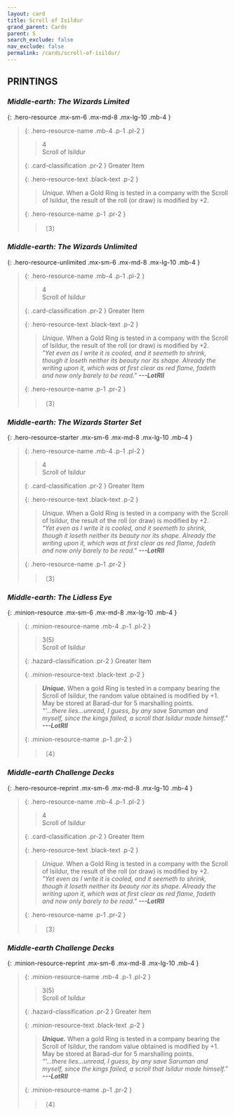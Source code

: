 ```yaml
---
layout: card
title: Scroll of Isildur
grand_parent: Cards
parent: S
search_exclude: false
nav_exclude: false
permalink: /cards/scroll-of-isildur/
---
```


## PRINTINGS


### _Middle-earth: The Wizards Limited_

{: .hero-resource .mx-sm-6 .mx-md-8 .mx-lg-10 .mb-4 }
> {: .hero-resource-name .mb-4 .p-1 .pl-2 }
> > <div class="card-mp">4</div>
> > <div class="card-name">Scroll of Isildur</div>
>
> {: .card-classification .pr-2 }
> Greater Item
>
> {: .hero-resource-text .black-text .p-2 }
> > _Unique._ When a Gold Ring is tested in a company with the Scroll of Isildur, the result of the roll (or draw) is modified by +2.
> 
> {: .hero-resource-name .p-1 .pr-2 }
> > <div class="card-shield"></div>
> > <div class="card-corruption">〔3〕</div>

### _Middle-earth: The Wizards Unlimited_

{: .hero-resource-unlimited .mx-sm-6 .mx-md-8 .mx-lg-10 .mb-4 }
> {: .hero-resource-name .mb-4 .p-1 .pl-2 }
> > <div class="card-mp">4</div>
> > <div class="card-name">Scroll of Isildur</div>
>
> {: .card-classification .pr-2 }
> Greater Item
>
> {: .hero-resource-text .black-text .p-2 }
> > _Unique._ When a Gold Ring is tested in a company with the Scroll of Isildur, the result of the roll (or draw) is modified by +2. <br>_"Yet even as I write it is cooled, and it seemeth to shrink, though it loseth neither its beauty nor its shape. Already the writing upon it, which was at first clear as red flame, fadeth and now only barely to be read."_ ***---&#65279;LotRII***  
> 
> {: .hero-resource-name .p-1 .pr-2 }
> > <div class="card-shield"></div>
> > <div class="card-corruption">〔3〕</div>

### _Middle-earth: The Wizards Starter Set_

{: .hero-resource-starter .mx-sm-6 .mx-md-8 .mx-lg-10 .mb-4 }
> {: .hero-resource-name .mb-4 .p-1 .pl-2 }
> > <div class="card-mp">4</div>
> > <div class="card-name">Scroll of Isildur</div>
>
> {: .card-classification .pr-2 }
> Greater Item
>
> {: .hero-resource-text .black-text .p-2 }
> > _Unique._ When a Gold Ring is tested in a company with the Scroll of Isildur, the result of the roll (or draw) is modified by +2. <br>_"Yet even as I write it is cooled, and it seemeth to shrink, though it loseth neither its beauty nor its shape. Already the writing upon it, which was at first clear as red flame, fadeth and now only barely to be read."_ ***---&#65279;LotRII***  
> 
> {: .hero-resource-name .p-1 .pr-2 }
> > <div class="card-shield"></div>
> > <div class="card-corruption">〔3〕</div>

### _Middle-earth: The Lidless Eye_

{: .minion-resource .mx-sm-6 .mx-md-8 .mx-lg-10 .mb-4 }
> {: .minion-resource-name .mb-4 .p-1 .pl-2 }
> > <div class="hazard-mp">3(5)</div>
> > <div class="card-name">Scroll of Isildur</div>
>
> {: .hazard-classification .pr-2 }
> Greater Item
>
> {: .minion-resource-text .black-text .p-2 }
> > _**Unique.**_ When a gold Ring is tested in a company bearing the Scroll of Isildur, the random value obtained is modified by +1. May be stored at Barad-dur for 5 marshalling points.   <br>_“‘...there lies...unread, I guess, by any save Saruman and myself, since the kings failed, a scroll that Isildur made himself."_ ***---&#65279;LotRII*** 
> 
> {: .minion-resource-name .p-1 .pr-2 }
> > <div class="card-shield"></div>
> > <div class="card-corruption-white">〔4〕</div>

### _Middle-earth Challenge Decks_

{: .hero-resource-reprint .mx-sm-6 .mx-md-8 .mx-lg-10 .mb-4 }
> {: .hero-resource-name .mb-4 .p-1 .pl-2 }
> > <div class="card-mp">4</div>
> > <div class="card-name">Scroll of Isildur</div>
>
> {: .card-classification .pr-2 }
> Greater Item
>
> {: .hero-resource-text .black-text .p-2 }
> > _Unique._ When a Gold Ring is tested in a company with the Scroll of Isildur, the result of the roll (or draw) is modified by +2. <br>_"Yet even as I write it is cooled, and it seemeth to shrink, though it loseth neither its beauty nor its shape. Already the writing upon it, which was at first clear as red flame, fadeth and now only barely to be read."_ ***---&#65279;LotRII***  
> 
> {: .hero-resource-name .p-1 .pr-2 }
> > <div class="card-shield"></div>
> > <div class="card-corruption">〔3〕</div>

### _Middle-earth Challenge Decks_

{: .minion-resource-reprint .mx-sm-6 .mx-md-8 .mx-lg-10 .mb-4 }
> {: .minion-resource-name .mb-4 .p-1 .pl-2 }
> > <div class="hazard-mp">3(5)</div>
> > <div class="card-name">Scroll of Isildur</div>
>
> {: .hazard-classification .pr-2 }
> Greater Item
>
> {: .minion-resource-text .black-text .p-2 }
> > _**Unique.**_ When a gold Ring is tested in a company bearing the Scroll of Isildur, the random value obtained is modified by +1. May be stored at Barad-dur for 5 marshalling points.   <br>_“‘...there lies...unread, I guess, by any save Saruman and myself, since the kings failed, a scroll that Isildur made himself."_ ***---&#65279;LotRII*** 
> 
> {: .minion-resource-name .p-1 .pr-2 }
> > <div class="card-shield"></div>
> > <div class="card-corruption-white">〔4〕</div>
